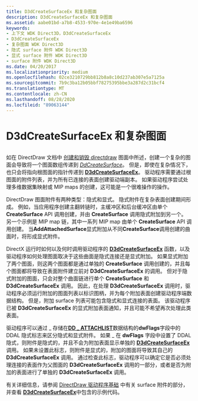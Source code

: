 ```yaml
---
title: D3dCreateSurfaceEx 和复杂图面
description: D3dCreateSurfaceEx 和复杂图面
ms.assetid: aabe01bd-a7b8-4533-970e-4e1e49ba6596
keywords:
- 上下文 WDK Direct3D，D3dCreateSurfaceEx
- D3dCreateSurfaceEx
- 复杂图面 WDK Direct3D
- 隐式 surface 附件 WDK Direct3D
- 显式 surface 附件 WDK Direct3D
- surface 附件 WDK Direct3D
ms.date: 04/20/2017
ms.localizationpriority: medium
ms.openlocfilehash: 02ce3210729bb812b8a8c10d237ab307e5a7125a
ms.sourcegitcommit: 7b9c3ba12b05bbf78275395bbe3a287d2c31bcf4
ms.translationtype: MT
ms.contentlocale: zh-CN
ms.lasthandoff: 08/28/2020
ms.locfileid: "89063144"
---
```

# <a name="d3dcreatesurfaceex-and-complex-surfaces"></a>D3dCreateSurfaceEx 和复杂图面


## <span id="ddk_d3dcreatesurfaceex_and_complex_surfaces_gg"></span><span id="DDK_D3DCREATESURFACEEX_AND_COMPLEX_SURFACES_GG"></span>


如在 DirectDraw 文档中 [创建和销毁 directdraw](creating-and-destroying-directdraw-surfaces.md) 图面中所述，创建一个复杂的图面会导致将一个图面数组传递到 [*DdCreateSurface*](/previous-versions/windows/hardware/drivers/ff549263(v=vs.85))。 但是，即使在复杂情况下，也只会将指向根图面的指针传递到 [**D3dCreateSurfaceEx**](/windows/desktop/api/ddrawint/nc-ddrawint-pdd_createsurfaceex)。 驱动程序需要通过根图面的附件列表，并为所有已连接的表面创建驱动端副本。 如果驱动程序尝试处理多维数据集映射或 MIP maps 的创建，这可能是一个很难操作的操作。

DirectDraw 图面附件有两种类型：隐式和显式。 隐式附件在复杂表面创建期间形成。 例如，当应用程序创建主翻转链时，主缓冲区和后台缓冲区由单个 **CreateSurface** API 调用创建，并由 **CreateSurface** 调用隐式附加到另一个。 另一个示例是 MIP map 链，其中一系列 MIP map 由单个 **CreateSurface** API 调用创建。 当**AddAttachedSurface**显式附加从不同**CreateSurface**调用创建的曲面时，将形成显式附件。

DirectX 运行时如何以及何时调用驱动程序的 [**D3dCreateSurfaceEx**](/windows/desktop/api/ddrawint/nc-ddrawint-pdd_createsurfaceex) 函数，以及驱动程序如何处理图面取决于这些曲面是隐式连接还是显式附加。 如果显式附加了两个图面，则这两个图面都是通过单独的 **CreateSurface** 调用创建的，并且每个图面都将导致在表面附件建立前对 **D3dCreateSurfaceEx** 的调用。 但对于隐式附加的图面，只会对整个曲面链进行单个 **CreateSurface** 和 **D3dCreateSurfaceEx** 调用。 因此，在处理 **D3dCreateSurfaceEx** 调用时，驱动程序必须运行附加的图面列表以标识图柄，并为每个附加表面创建驱动程序端数据结构。 但是，附加 surface 列表可能包含隐式和显式连接的表面。 该驱动程序已被 **D3dCreateSurfaceEx** 的显式附加表面通知，并且可能不希望再次处理此类表面。

驱动程序可以通过 \_ 存储在[**DD \_ ATTACHLIST**](/windows/desktop/api/ddrawint/ns-ddrawint-_dd_attachlist)数据结构的**dwFlags**字段中的 DDAL 隐式标志来区分隐式和显式附件。 如果 \_ 在 **dwFlags** 字段中设置了 DDAL 隐式，则附件是隐式的，并且不会为附加表面显示单独的 [**D3dCreateSurfaceEx**](/windows/desktop/api/ddrawint/nc-ddrawint-pdd_createsurfaceex) 调用。 如果未设置此标志，则附件是显式的，附加的图面将导致其自己的 **D3dCreateSurfaceEx** 调用。 通过检查此标志，驱动程序可以确定它是否必须处理连接的表面作为父图面的 **D3dCreateSurfaceEx** 调用的一部分，或者是否为附加的表面进行了单独的 **D3dCreateSurfaceEx** 调用。

有关详细信息，请参阅 [DirectDraw 驱动程序基础](directdraw-driver-fundamentals.md) 中有关 surface 附件的部分，并查看 [**D3dCreateSurfaceEx**](/windows/desktop/api/ddrawint/nc-ddrawint-pdd_createsurfaceex)中包含的示例代码。

 

